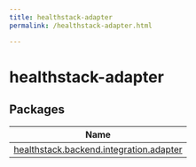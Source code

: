 ```yaml
---
title: healthstack-adapter
permalink: /healthstack-adapter.html

---
```

# healthstack-adapter



## Packages


| Name |
|---|
| [healthstack.backend.integration.adapter](healthstack-adapter/healthstack.backend.integration.adapter/index.html) |

